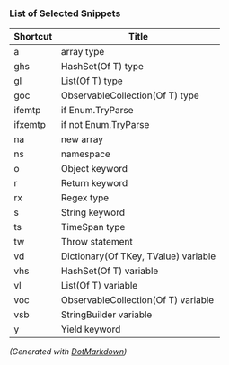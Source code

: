 ### List of Selected Snippets

Shortcut|Title
--------|-----
a|array type
ghs|HashSet\(Of T\) type
gl|List\(Of T\) type
goc|ObservableCollection\(Of T\) type
ifemtp|if Enum\.TryParse
ifxemtp|if not Enum\.TryParse
na|new array 
ns|namespace
o|Object keyword
r|Return keyword
rx|Regex type
s|String keyword
ts|TimeSpan type
tw|Throw statement
vd|Dictionary\(Of TKey, TValue\) variable
vhs|HashSet\(Of T\) variable
vl|List\(Of T\) variable
voc|ObservableCollection\(Of T\) variable
vsb|StringBuilder variable
y|Yield keyword

*\(Generated with [DotMarkdown](http://github.com/JosefPihrt/DotMarkdown)\)*